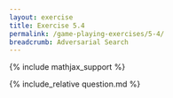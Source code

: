 ```yaml
---
layout: exercise
title: Exercise 5.4
permalink: /game-playing-exercises/5-4/
breadcrumb: Adversarial Search
---
```


{% include mathjax_support %}

<div><i class="arrow-up" data-chapter="game-playing-exercises" data-exercise="ex_4" data-rating="0"></i></div>
{% include_relative question.md %}
